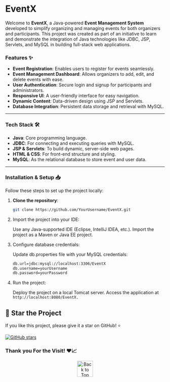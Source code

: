 <p id="header"></p>

# EventX

Welcome to **EventX**, a Java-powered **Event Management System** developed to simplify organizing and managing events for both organizers and participants. This project was created as part of an initiative to learn and demonstrate the integration of Java technologies like JDBC, JSP, Servlets, and MySQL in building full-stack web applications. 

### Features ✨ 

- **Event Registration**: Enables users to register for events seamlessly.
- **Event Management Dashboard**: Allows organizers to add, edit, and delete events with ease.
- **User Authentication**: Secure login and signup for participants and administrators.
- **Responsive UI**: A user-friendly interface for easy navigation.
- **Dynamic Content**: Data-driven design using JSP and Servlets.
- **Database Integration**: Persistent data storage and retrieval with MySQL.

---

### Tech Stack 🛠

- **Java**: Core programming language.
- **JDBC**: For connecting and executing queries with MySQL.
- **JSP & Servlets**: To build dynamic, server-side web pages.
- **HTML & CSS**: For front-end structure and styling.
- **MySQL**: As the relational database to store event and user data.

---

### Installation & Setup 📥

Follow these steps to set up the project locally:

1. **Clone the repository**:
   ```bash
   git clone https://github.com/YourUsername/EventX.git
    ```

2. Import the project into your IDE:

    Use any Java-supported IDE (Eclipse, IntelliJ IDEA, etc.).
    Import the project as a Maven or Java EE project.   

3. Configure database credentials:

    Update db.properties file with your MySQL credentials:

    ```bash
    db.url=jdbc:mysql://localhost:3306/EventX
    db.username=yourUsername
    db.password=yourPassword
    ```

4. Run the project:

    Deploy the project on a local Tomcat server.
    Access the application at ```http://localhost:8080/EventX.```

## 🌟 Star the Project

If you like this project, please give it a star on GitHub! ⭐

[![GitHub stars](https://img.shields.io/github/stars/gdgmit/EventX.svg?style=social&label=Star)](https://github.com/gdgmit/EventX)
<br>

### Thank you For the Visit! ❤️📈

<div align="center">
    <a href="#header">
       <img src="https://i.pinimg.com/originals/f8/57/5e/f8575e719ad2e47282123f60a7c13407.gif" alt="Back to Top" width="50" height="50">
    </a>
</div>    
